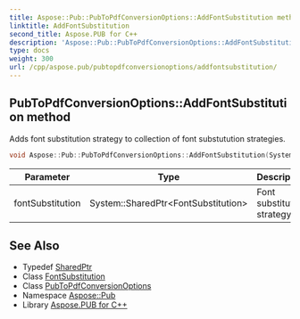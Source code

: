 ```yaml
---
title: Aspose::Pub::PubToPdfConversionOptions::AddFontSubstitution method
linktitle: AddFontSubstitution
second_title: Aspose.PUB for C++
description: 'Aspose::Pub::PubToPdfConversionOptions::AddFontSubstitution method. Adds font substitution strategy to collection of font substutution strategies in C++.'
type: docs
weight: 300
url: /cpp/aspose.pub/pubtopdfconversionoptions/addfontsubstitution/
---
```

## PubToPdfConversionOptions::AddFontSubstitution method


Adds font substitution strategy to collection of font substutution strategies.

```cpp
void Aspose::Pub::PubToPdfConversionOptions::AddFontSubstitution(System::SharedPtr<FontSubstitution> fontSubstitution)
```


| Parameter | Type | Description |
| --- | --- | --- |
| fontSubstitution | System::SharedPtr\<FontSubstitution\> | Font substitution strategy |

## See Also

* Typedef [SharedPtr](../../../system/sharedptr/)
* Class [FontSubstitution](../../fontsubstitution/)
* Class [PubToPdfConversionOptions](../)
* Namespace [Aspose::Pub](../../)
* Library [Aspose.PUB for C++](../../../)
